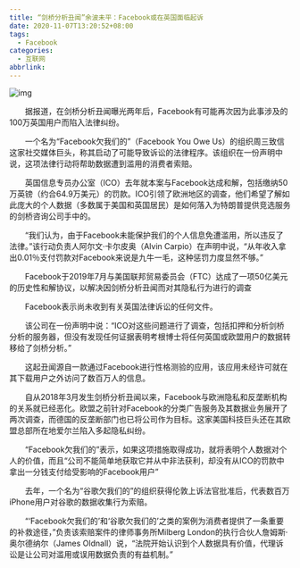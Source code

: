 ```yaml
---
title: “剑桥分析丑闻”余波未平：Facebook或在英国面临起诉
date: 2020-11-07T13:20:52+08:00
tags:
  - Facebook
categories:
  - 互联网
abbrlink:
---
```


![img](https://cdn.jsdelivr.net/gh/yakeing/Documentation@main/Hexo/images/203f-kcaeqzx9875452.jpg)

　　据报道，在剑桥分析丑闻曝光两年后，Facebook有可能再次因为此事涉及的100万英国用户而陷入法律纠纷。

　　一个名为“Facebook欠我们的”（Facebook You Owe Us）的组织周三致信这家社交媒体巨头，称其启动了可能导致诉讼的法律程序。该组织在一份声明中说，这项法律行动将帮助数据遭到滥用的消费者索赔。

　　英国信息专员办公室（ICO）去年就本案与Facebook达成和解，包括缴纳50万英镑（约合64.9万美元）的罚款。ICO引领了欧洲地区的调查，他们希望了解如此庞大的个人数据（多数属于美国和英国居民）是如何落入为特朗普提供竞选服务的剑桥咨询公司手中的。

　　“我们认为，由于Facebook未能保护我们的个人信息免遭滥用，所以违反了法律。”该行动负责人阿尔文·卡尔皮奥（Alvin Carpio）在声明中说，“从年收入拿出0.01％支付罚款对Facebook来说是九牛一毛，这种惩罚力度显然不够。”

　　Facebook于2019年7月与美国联邦贸易委员会（FTC）达成了一项50亿美元的历史性和解协议，以解决因剑桥分析丑闻而对其隐私行为进行的调查

　　Facebook表示尚未收到有关英国法律诉讼的任何文件。

　　该公司在一份声明中说：“ICO对这些问题进行了调查，包括扣押和分析剑桥分析的服务器，但没有发现任何证据表明考根博士将任何英国或欧盟用户的数据转移给了剑桥分析。”

　　这起丑闻源自一款通过Facebook进行性格测验的应用，该应用未经许可就在其下载用户之外访问了数百万人的信息。

　　自从2018年3月发生剑桥分析丑闻以来，Facebook与欧洲隐私和反垄断机构的关系就已经恶化。欧盟之前针对Facebook的分类广告服务及其数据业务展开了两次调查，而德国的反垄断部门也已将公司作为目标。这家美国科技巨头还在其欧盟总部所在地爱尔兰陷入多起隐私纠纷。

　　“Facebook欠我们的”表示，如果这项措施取得成功，就将表明个人数据对个人的价值，而且“公司不能简单地获取它并从中非法获利，却没有从ICO的罚款中拿出一分钱支付给受影响的Facebook用户”

　　去年，一个名为“谷歌欠我们的”的组织获得伦敦上诉法官批准后，代表数百万iPhone用户对谷歌的数据收集行为索赔。

　　“‘Facebook欠我们的’和‘谷歌欠我们的’之类的案例为消费者提供了一条重要的补救途径，”负责该索赔案件的律师事务所Milberg London的执行合伙人詹姆斯·奥尔德纳尔（James Oldnall）说，“法院开始认识到个人数据具有价值，代理诉讼是让公司对滥用或误用数据负责的有益机制。”